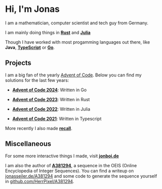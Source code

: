 # Hi, I'm Jonas

I am a mathematician, computer scientist and tech guy from Germany.

I am mainly doing things in [**Rust**](https://www.rust-lang.org/) and [**Julia**](https://julialang.org/)

Though I have worked with most progamming languages out there, like **Java**, [**TypeScript**](https://www.typescriptlang.org/) or [**Go**](https://go.dev/).

## Projects
I am a big fan of the yearly [Advent of Code](https://adventofcode.com/). Below you can find my solutions for the last few years:

  - **[Advent of Code 2024](https://github.com/HerrPixel/AdventofCode2024)**: Written in Go

  - **[Advent of Code 2023](https://github.com/HerrPixel/AdventofCode2023)**: Written in Rust

  - **[Advent of Code 2022](https://github.com/HerrPixel/AdventofCode2022)**: Written in Julia

  - **[Advent of Code 2021](https://github.com/HerrPixel/AdventofCode2021)**: Written in Typescript

More recently I also made **[recall](https://github.com/HerrPixel/recall)**.

## Miscellaneous
For some more interactive things I made, visit **[jonboi.de](https://jonboi.de)**

I am also the author of **[A381294](https://oeis.org/A381294)**, a sequence in the OEIS (Online Encyclopedia of Integer Sequences). You can find a writeup on [jonasseiler.de/A381294](https://jonasseiler.de/A381294/) and some code to generate the sequence yourself in [github.com/HerrPixel/A381294](https://github.com/HerrPixel/A381294/).
